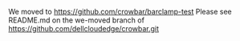 We moved to https://github.com/crowbar/barclamp-test
Please see README.md on the we-moved branch of https://github.com/dellcloudedge/crowbar.git